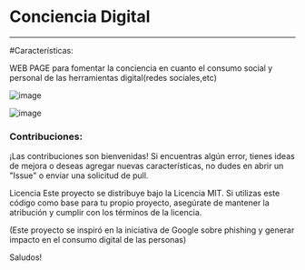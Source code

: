 <h1>Conciencia Digital</h1>

-------------
#Características:

WEB PAGE para fomentar la conciencia en cuanto el consumo social y personal de las herramientas digital(redes sociales,etc)

![image](https://github.com/jolimadev/Conciencia-Digital/assets/84105167/af652330-a4a6-40cb-909b-93110ec936fe)

![image](https://github.com/jolimadev/Conciencia-Digital/assets/84105167/845683af-b188-4b43-a65a-bfee360c0d51)



<h3>Contribuciones:</h3>
¡Las contribuciones son bienvenidas! Si encuentras algún error, tienes ideas de mejora o deseas agregar nuevas características, no dudes en abrir un "Issue" o enviar una solicitud de pull.

Licencia
Este proyecto se distribuye bajo la Licencia MIT. Si utilizas este código como base para tu propio proyecto, asegúrate de mantener la atribución y cumplir con los términos de la licencia.

(Este proyecto se inspiró en la iniciativa de Google sobre phishing y generar impacto en el consumo digital de las personas)


Saludos!












